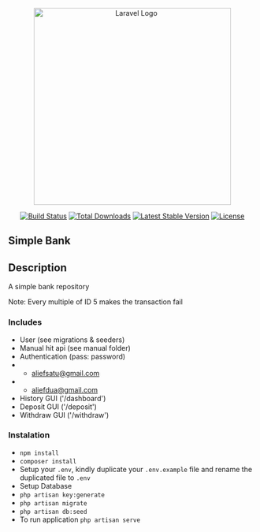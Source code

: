 <p align="center"><a href="https://laravel.com" target="_blank"><img src="https://raw.githubusercontent.com/laravel/art/master/logo-lockup/5%20SVG/2%20CMYK/1%20Full%20Color/laravel-logolockup-cmyk-red.svg" width="400" alt="Laravel Logo"></a></p>

<p align="center">
<a href="https://github.com/laravel/framework/actions"><img src="https://github.com/laravel/framework/workflows/tests/badge.svg" alt="Build Status"></a>
<a href="https://packagist.org/packages/laravel/framework"><img src="https://img.shields.io/packagist/dt/laravel/framework" alt="Total Downloads"></a>
<a href="https://packagist.org/packages/laravel/framework"><img src="https://img.shields.io/packagist/v/laravel/framework" alt="Latest Stable Version"></a>
<a href="https://packagist.org/packages/laravel/framework"><img src="https://img.shields.io/packagist/l/laravel/framework" alt="License"></a>
</p>

## Simple Bank

## Description

A simple bank repository

Note: Every multiple of ID 5 makes the transaction fail

### Includes

-   User (see migrations & seeders)
-   Manual hit api (see manual folder)
-   Authentication (pass: password)
-   -   aliefsatu@gmail.com
-   -   aliefdua@gmail.com
-   History GUI ('/dashboard')
-   Deposit GUI ('/deposit')
-   Withdraw GUI ('/withdraw')

### Instalation

-   `npm install`
-   `composer install`
-   Setup your `.env`, kindly duplicate your `.env.example` file and rename the duplicated file to `.env`
-   Setup Database
-   `php artisan key:generate`
-   `php artisan migrate`
-   `php artisan db:seed`
-   To run application `php artisan serve`
